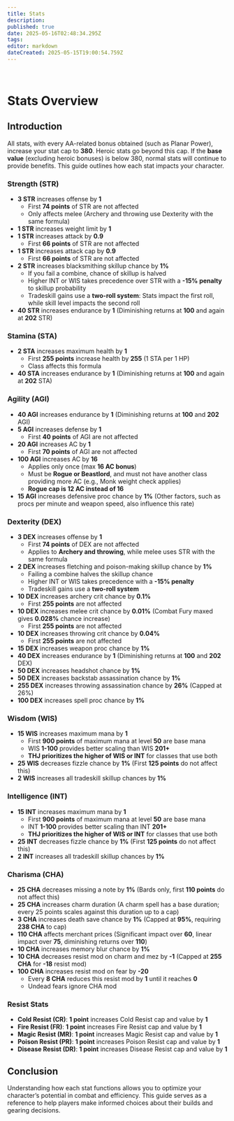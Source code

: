 ```yaml
---
title: Stats
description: 
published: true
date: 2025-05-16T02:48:34.295Z
tags: 
editor: markdown
dateCreated: 2025-05-15T19:00:54.759Z
---
```


<div class="page-wrapper">
<br>
  <div class="heroic-header-card">
    <h1>Stats Overview</h1>
  </div>

  <div class="stat-section">
    <h2>Introduction</h2>
    <p>All stats, with every AA-related bonus obtained (such as Planar Power), increase your stat cap to <strong>380</strong>. Heroic stats go beyond this cap. If the <strong>base value</strong> (excluding heroic bonuses) is below 380, normal stats will continue to provide benefits. This guide outlines how each stat impacts your character.</p>
  </div>

  <!-- Strength -->
  <div class="stat-block">
    <h3>Strength (STR)</h3>
    <ul>
      <li><strong>3 STR</strong> increases offense by <strong>1</strong>
        <ul>
          <li>First <strong>74 points</strong> of STR are not affected</li>
          <li>Only affects melee (Archery and throwing use Dexterity with the same formula)</li>
        </ul>
      </li>
      <li><strong>1 STR</strong> increases weight limit by <strong>1</strong></li>
      <li><strong>1 STR</strong> increases attack by <strong>0.9</strong>
        <ul>
          <li>First <strong>66 points</strong> of STR are not affected</li>
        </ul>
      </li>
      <li><strong>1 STR</strong> increases attack cap by <strong>0.9</strong>
        <ul>
          <li>First <strong>66 points</strong> of STR are not affected</li>
        </ul>
      </li>
      <li><strong>2 STR</strong> increases blacksmithing skillup chance by <strong>1%</strong>
        <ul>
          <li>If you fail a combine, chance of skillup is halved</li>
          <li>Higher INT or WIS takes precedence over STR with a <strong>-15% penalty</strong> to skillup probability</li>
          <li>Tradeskill gains use a <strong>two-roll system</strong>: Stats impact the first roll, while skill level impacts the second roll</li>
        </ul>
      </li>
      <li><strong>40 STR</strong> increases endurance by <strong>1</strong> (Diminishing returns at <strong>100</strong> and again at <strong>202</strong> STR)</li>
    </ul>
  </div>

  <!-- Stamina -->
  <div class="stat-block">
    <h3>Stamina (STA)</h3>
    <ul>
      <li><strong>2 STA</strong> increases maximum health by <strong>1</strong>
        <ul>
          <li>First <strong>255 points</strong> increase health by <strong>255</strong> (1 STA per 1 HP)</li>
          <li>Class affects this formula</li>
        </ul>
      </li>
      <li><strong>40 STA</strong> increases endurance by <strong>1</strong> (Diminishing returns at <strong>100</strong> and again at <strong>202</strong> STA)</li>
    </ul>
  </div>

  <!-- Agility -->
  <div class="stat-block">
    <h3>Agility (AGI)</h3>
    <ul>
      <li><strong>40 AGI</strong> increases endurance by <strong>1</strong> (Diminishing returns at <strong>100</strong> and <strong>202</strong> AGI)</li>
      <li><strong>5 AGI</strong> increases defense by <strong>1</strong>
        <ul>
          <li>First <strong>40 points</strong> of AGI are not affected</li>
        </ul>
      </li>
      <li><strong>20 AGI</strong> increases AC by <strong>1</strong>
        <ul>
          <li>First <strong>70 points</strong> of AGI are not affected</li>
        </ul>
      </li>
      <li><strong>100 AGI</strong> increases AC by <strong>16</strong>
        <ul>
          <li>Applies only once (max <strong>16 AC bonus</strong>)</li>
          <li>Must be <strong>Rogue or Beastlord</strong>, and must not have another class providing more AC (e.g., Monk weight check applies)</li>
          <li><strong>Rogue cap is 12 AC instead of 16</strong></li>
        </ul>
      </li>
      <li><strong>15 AGI</strong> increases defensive proc chance by <strong>1%</strong> (Other factors, such as procs per minute and weapon speed, also influence this rate)</li>
    </ul>
  </div>

  <!-- Dexterity -->
  <div class="stat-block">
    <h3>Dexterity (DEX)</h3>
    <ul>
      <li><strong>3 DEX</strong> increases offense by <strong>1</strong>
        <ul>
          <li>First <strong>74 points</strong> of DEX are not affected</li>
          <li>Applies to <strong>Archery and throwing</strong>, while melee uses STR with the same formula</li>
        </ul>
      </li>
      <li><strong>2 DEX</strong> increases fletching and poison-making skillup chance by <strong>1%</strong>
        <ul>
          <li>Failing a combine halves the skillup chance</li>
          <li>Higher INT or WIS takes precedence with a <strong>-15% penalty</strong></li>
          <li>Tradeskill gains use a <strong>two-roll system</strong></li>
        </ul>
      </li>
      <li><strong>10 DEX</strong> increases archery crit chance by <strong>0.1%</strong>
        <ul><li>First <strong>255 points</strong> are not affected</li></ul>
      </li>
      <li><strong>10 DEX</strong> increases melee crit chance by <strong>0.01%</strong> (Combat Fury maxed gives <strong>0.028%</strong> chance increase)
        <ul><li>First <strong>255 points</strong> are not affected</li></ul>
      </li>
      <li><strong>10 DEX</strong> increases throwing crit chance by <strong>0.04%</strong>
        <ul><li>First <strong>255 points</strong> are not affected</li></ul>
      </li>
      <li><strong>15 DEX</strong> increases weapon proc chance by <strong>1%</strong></li>
      <li><strong>40 DEX</strong> increases endurance by <strong>1</strong> (Diminishing returns at <strong>100</strong> and <strong>202</strong> DEX)</li>
      <li><strong>50 DEX</strong> increases headshot chance by <strong>1%</strong></li>
      <li><strong>50 DEX</strong> increases backstab assassination chance by <strong>1%</strong></li>
      <li><strong>255 DEX</strong> increases throwing assassination chance by <strong>26%</strong> (Capped at 26%)</li>
      <li><strong>100 DEX</strong> increases spell proc chance by <strong>1%</strong></li>
    </ul>
  </div>

  <!-- Wisdom -->
  <div class="stat-block">
    <h3>Wisdom (WIS)</h3>
    <ul>
      <li><strong>15 WIS</strong> increases maximum mana by <strong>1</strong>
        <ul>
          <li>First <strong>900 points</strong> of maximum mana at level <strong>50</strong> are base mana</li>
          <li>WIS <strong>1-100</strong> provides better scaling than WIS <strong>201+</strong></li>
          <li><strong>THJ prioritizes the higher of WIS or INT</strong> for classes that use both</li>
        </ul>
      </li>
      <li><strong>25 WIS</strong> decreases fizzle chance by <strong>1%</strong> (First <strong>125 points</strong> do not affect this)</li>
      <li><strong>2 WIS</strong> increases all tradeskill skillup chances by <strong>1%</strong></li>
    </ul>
  </div>

  <!-- Intelligence -->
  <div class="stat-block">
    <h3>Intelligence (INT)</h3>
    <ul>
      <li><strong>15 INT</strong> increases maximum mana by <strong>1</strong>
        <ul>
          <li>First <strong>900 points</strong> of maximum mana at level <strong>50</strong> are base mana</li>
          <li>INT <strong>1-100</strong> provides better scaling than INT <strong>201+</strong></li>
          <li><strong>THJ prioritizes the higher of WIS or INT</strong> for classes that use both</li>
        </ul>
      </li>
      <li><strong>25 INT</strong> decreases fizzle chance by <strong>1%</strong> (First <strong>125 points</strong> do not affect this)</li>
      <li><strong>2 INT</strong> increases all tradeskill skillup chances by <strong>1%</strong></li>
    </ul>
  </div>

  <!-- Charisma -->
  <div class="stat-block">
    <h3>Charisma (CHA)</h3>
    <ul>
      <li><strong>25 CHA</strong> decreases missing a note by <strong>1%</strong> (Bards only, first <strong>110 points</strong> do not affect this)</li>
      <li><strong>25 CHA</strong> increases charm duration (A charm spell has a base duration; every 25 points scales against this duration up to a cap)</li>
      <li><strong>3 CHA</strong> increases death save chance by <strong>1%</strong> (Capped at <strong>95%</strong>, requiring <strong>238 CHA</strong> to cap)</li>
      <li><strong>110 CHA</strong> affects merchant prices (Significant impact over <strong>60</strong>, linear impact over <strong>75</strong>, diminishing returns over <strong>110</strong>)</li>
      <li><strong>10 CHA</strong> increases memory blur chance by <strong>1%</strong></li>
      <li><strong>10 CHA</strong> decreases resist mod on charm and mez by <strong>-1</strong> (Capped at <strong>255 CHA</strong> for <strong>-18</strong> resist mod)</li>
      <li><strong>100 CHA</strong> increases resist mod on fear by <strong>-20</strong>
        <ul>
          <li>Every <strong>8 CHA</strong> reduces this resist mod by <strong>1</strong> until it reaches <strong>0</strong></li>
          <li>Undead fears ignore CHA mod</li>
        </ul>
      </li>
    </ul>
  </div>

  <!-- Resist Stats -->
  <div class="stat-block">
    <h3>Resist Stats</h3>
    <ul>
      <li><strong>Cold Resist (CR)</strong>: <strong>1 point</strong> increases Cold Resist cap and value by <strong>1</strong></li>
      <li><strong>Fire Resist (FR)</strong>: <strong>1 point</strong> increases Fire Resist cap and value by <strong>1</strong></li>
      <li><strong>Magic Resist (MR)</strong>: <strong>1 point</strong> increases Magic Resist cap and value by <strong>1</strong></li>
      <li><strong>Poison Resist (PR)</strong>: <strong>1 point</strong> increases Poison Resist cap and value by <strong>1</strong></li>
      <li><strong>Disease Resist (DR)</strong>: <strong>1 point</strong> increases Disease Resist cap and value by <strong>1</strong></li>
    </ul>
  </div>

  <div class="stat-section">
    <h2>Conclusion</h2>
    <p>Understanding how each stat functions allows you to optimize your character’s potential in combat and efficiency. This guide serves as a reference to help players make informed choices about their builds and gearing decisions.</p>
  </div>
</div>
